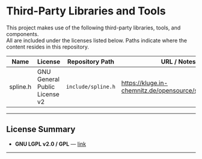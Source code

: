 # Third-Party Libraries and Tools

This project makes use of the following third-party libraries, tools, and components.  
All are included under the licenses listed below. Paths indicate where the content resides in this repository.

| Name               | License                          | Repository Path                          | URL / Notes |
|--------------------|----------------------------------|------------------------------------------|-------------|
| spline.h            | GNU General Public License v2    | `include/spline.h` | https://kluge.in-chemnitz.de/opensource/spline/spline.h                    |

---

## License Summary

- **GNU LGPL v2.0 / GPL** — [link](https://www.gnu.org/licenses/)  

---

